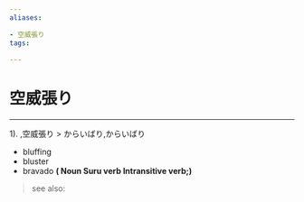 ```yaml
---
aliases:
    
- 空威張り
tags:
    
---
```


# 空威張り
---
1).
,空威張り > からいばり,からいばり

- bluffing
- bluster
- bravado
**( Noun Suru verb Intransitive verb;)**
> see also: 
            